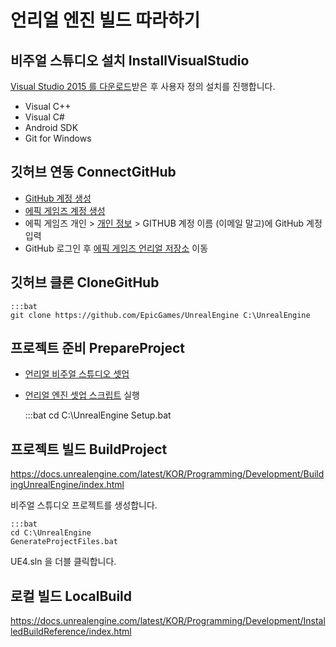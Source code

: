 # 언리얼 엔진 빌드 따라하기

## 비주얼 스튜디오 설치 InstallVisualStudio

[Visual Studio 2015 를 다운로드](vs2015_download_digest.md)받은 후 사용자 정의 설치를 진행합니다.

* Visual C++
* Visual C#
* Android SDK
* Git for Windows

## 깃허브 연동 ConnectGitHub

* [GitHub 계정 생성](https://github.com/)
* [에픽 게임즈 계정 생성](https://docs.unrealengine.com/latest/KOR/GettingStarted/Installation/index.html#bookmark1>)
* 에픽 게임즈 개인 > [개인 정보](https://www.unrealengine.com/dashboard/settings) > GITHUB 계정 이름 (이메일 말고)에 GitHub 계정 입력 
* GitHub 로그인 후 [에픽 게임즈 언리얼 저장소](https://github.com/epicgames/unrealengine/) 이동

## 깃허브 클론 CloneGitHub

    :::bat
    git clone https://github.com/EpicGames/UnrealEngine C:\UnrealEngine

## 프로젝트 준비 PrepareProject

* [언리얼 비주얼 스튜디오 셋업](ue4_windows_vs_setup_digest.md) 
* [언리얼 엔진 셋업 스크립트](ue4_setup_script_analysis.md) 실행

    :::bat
    cd C:\UnrealEngine
    Setup.bat

## 프로젝트 빌드 BuildProject

<https://docs.unrealengine.com/latest/KOR/Programming/Development/BuildingUnrealEngine/index.html>

비주얼 스튜디오 프로젝트를 생성합니다.

    :::bat
    cd C:\UnrealEngine
    GenerateProjectFiles.bat

UE4.sln 을 더블 클릭합니다.



## 로컬 빌드 LocalBuild

<https://docs.unrealengine.com/latest/KOR/Programming/Development/InstalledBuildReference/index.html>
